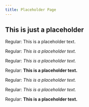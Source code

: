 ```yaml
---
title: Placeholder Page
---
```


## This is just a placeholder

Regular: This is a placeholder text.

Regular: _This is a placeholder text._

Regular: _This is a placeholder text._

Regular: **This is a placeholder text.**

Regular: _*This is a placeholder text.*_

Regular: <em>This is a placeholder text.</em>

Regular: <b>This is a placeholder text.</b>
